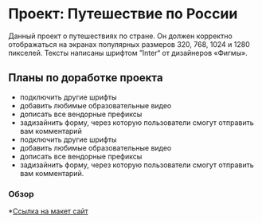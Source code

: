 # Проект: Путешествие по России

Данный проект о путешествиях по стране. Он должен корректно отображаться на экранах популярных размеров 320, 768, 1024 и 1280 пикселей. Тексты написаны  шрифтом ”Inter“ от дизайнеров «Фигмы».

## Планы по доработке проекта

+ подключить другие шрифты
+ добавить любимые образовательные видео
+ дописать все вендорные префиксы
+ задизайнить форму, через которую пользователи смогут отправить вам комментарий
+ подключить другие шрифты
+ добавить любимые образовательные видео
+ дописать все вендорные префиксы
+ задизайнить форму, через которую пользователи смогут отправить вам комментарий.

### Обзор

*[Ссылка на макет сайт](https://axineymis.github.io/Travel-in-Russia/)

